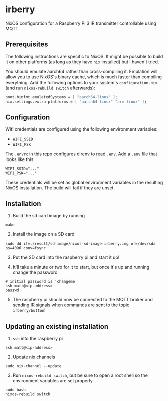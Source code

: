 # irberry

NixOS configuration for a Raspberry Pi 3 IR transmitter controllable using MQTT.

## Prerequisites

The following instructions are specific to NixOS. It might be possible to build it on other platforms (as long as they have `nix` installed) but I haven't tried.

You should emulate aarch64 rather than cross-compiling it. Emulation will allow you to use NixOS's binary cache, which is much faster than compiling everything. Add the following options to your system's `configuration.nix` (and run `nixos-rebuild switch` afterwards):

```nix
boot.binfmt.emulatedSystems = [ "aarch64-linux" ];
nix.settings.extra-platforms = [ "aarch64-linux" "arm-linux" ];
```

## Configuration

Wifi credentials are configured using the following environment variables:

* `WIFI_SSID`
* `WIFI_PSK`

The `.envrc` in this repo configures direnv to read `.env`. Add a `.env` file that looks like this:

```shell
WIFI_SSID="..."
WIFI_PSK="..."
```

These credentials will be set as global environment variables in the resulting NixOS installation. The build will fail if they are unset.

## Installation

1. Build the sd card image by running

  ```shell
  make
  ```

2. Install the image on a SD card

  ```shell
  sudo dd if=./result/sd-image/nixos-sd-image-irberry.img of=/dev/sda bs=4096 conv=fsync
  ```

3. Put the SD card into the raspberry pi and start it up!

4. It'll take a minute or two for it to start, but once it's up and running change the password

  ```shell
  # initial password is 'changeme'
  ssh matt@<ip-address>
  passwd
  ```

5. The raspberry pi should now be connected to the MQTT broker and sending IR signals when commands are sent to the topic `irberry/button`!

## Updating an existing installation

1. `ssh` into the raspberry pi

  ```shell
  ssh matt@<ip-address>
  ```

2. Update nix channels

  ```shell
  sudo nix-channel --update
  ```

3. Run `nixos-rebuild switch`, but be sure to open a root shell so the environment variables are set properly

  ```shell
  sudo bash
  nixos-rebuild switch
  ```
